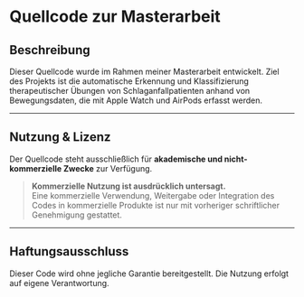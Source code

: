 # Quellcode zur Masterarbeit





## Beschreibung

Dieser Quellcode wurde im Rahmen meiner Masterarbeit entwickelt. Ziel des Projekts ist die automatische Erkennung und Klassifizierung therapeutischer Übungen von Schlaganfallpatienten anhand von Bewegungsdaten, die mit Apple Watch und AirPods erfasst werden.



---

## Nutzung & Lizenz

Der Quellcode steht ausschließlich für **akademische und nicht-kommerzielle Zwecke** zur Verfügung.

> **Kommerzielle Nutzung ist ausdrücklich untersagt.**  
> Eine kommerzielle Verwendung, Weitergabe oder Integration des Codes in kommerzielle Produkte ist nur mit vorheriger schriftlicher Genehmigung gestattet.


---

## Haftungsausschluss

Dieser Code wird ohne jegliche Garantie bereitgestellt. Die Nutzung erfolgt auf eigene Verantwortung.
